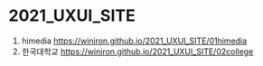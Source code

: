 # 2021_UXUI_SITE
1. himedia https://winiron.github.io/2021_UXUI_SITE/01himedia 
1. 한국대학교 https://winiron.github.io/2021_UXUI_SITE/02college
